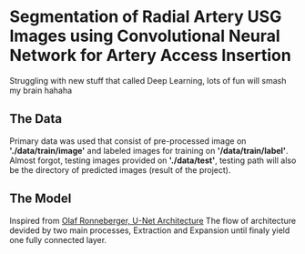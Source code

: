 # Segmentation of Radial Artery USG Images using Convolutional Neural Network for Artery Access Insertion
Struggling with new stuff that called Deep Learning, lots of fun will smash my brain hahaha

## The Data

Primary data was used that consist of pre-processed image on **'./data/train/image'** and labeled images for training on **'/data/train/label'**.
Almost forgot, testing images provided on **'./data/test'**, testing path will also be the directory of predicted images (result of the project).

## The Model

Inspired from [Olaf Ronneberger, U-Net Architecture](https://lmb.informatik.uni-freiburg.de/people/ronneber/u-net/)
The flow of architecture devided by two main processes, Extraction and Expansion until finaly yield one fully connected layer.
